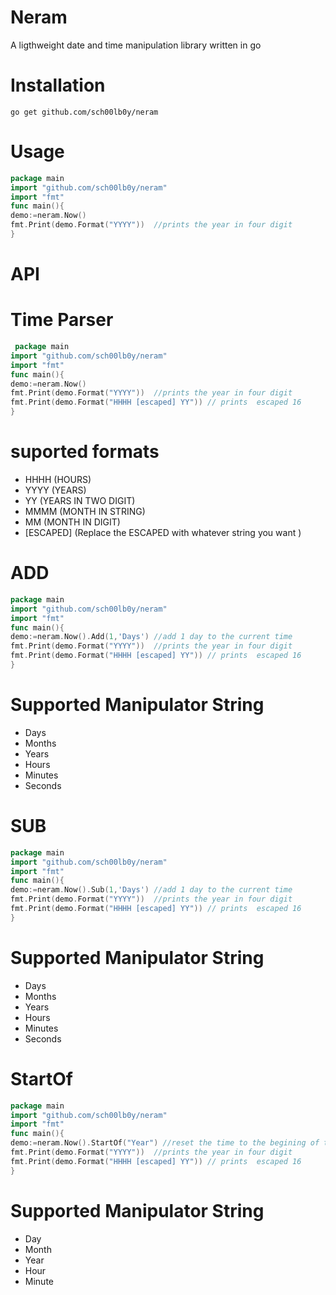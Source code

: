 # Neram
   A ligthweight date and time manipulation library written in go
# Installation
```
go get github.com/sch00lb0y/neram
```
# Usage
 ``` go
 package main
 import "github.com/sch00lb0y/neram"
 import "fmt"
 func main(){
 demo:=neram.Now()
 fmt.Print(demo.Format("YYYY"))  //prints the year in four digit
 }
 ```
# API
# Time Parser
 ```go
  package main
 import "github.com/sch00lb0y/neram"
 import "fmt"
 func main(){
 demo:=neram.Now()
 fmt.Print(demo.Format("YYYY"))  //prints the year in four digit
 fmt.Print(demo.Format("HHHH [escaped] YY")) // prints  escaped 16
 }
 ```
# suported formats 
 + HHHH (HOURS)
 + YYYY (YEARS)
 + YY   (YEARS IN TWO DIGIT)
 + MMMM (MONTH IN STRING)
 + MM   (MONTH IN DIGIT)
 + [ESCAPED] (Replace the ESCAPED with whatever string you want )

# ADD
   ```go
  package main
 import "github.com/sch00lb0y/neram"
 import "fmt"
 func main(){
 demo:=neram.Now().Add(1,'Days') //add 1 day to the current time
 fmt.Print(demo.Format("YYYY"))  //prints the year in four digit
 fmt.Print(demo.Format("HHHH [escaped] YY")) // prints  escaped 16
 }
 ```
# Supported Manipulator String
 + Days
 + Months
 + Years
 + Hours
 + Minutes
 + Seconds
 
# SUB
   ```go
  package main
 import "github.com/sch00lb0y/neram"
 import "fmt"
 func main(){
 demo:=neram.Now().Sub(1,'Days') //add 1 day to the current time
 fmt.Print(demo.Format("YYYY"))  //prints the year in four digit
 fmt.Print(demo.Format("HHHH [escaped] YY")) // prints  escaped 16
 }
 ```
# Supported Manipulator String
 + Days
 + Months
 + Years
 + Hours
 + Minutes
 + Seconds
 
# StartOf
   ```go
  package main
 import "github.com/sch00lb0y/neram"
 import "fmt"
 func main(){
 demo:=neram.Now().StartOf("Year") //reset the time to the begining of the year
 fmt.Print(demo.Format("YYYY"))  //prints the year in four digit
 fmt.Print(demo.Format("HHHH [escaped] YY")) // prints  escaped 16
 }
 ```
# Supported Manipulator String
+ Day
+ Month
+ Year
+ Hour
+ Minute
